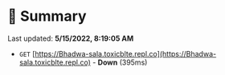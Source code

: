 # 📖 Summary
Last updated: **5/15/2022, 8:19:05 AM**

- `GET` [https://Bhadwa-sala.toxicblte.repl.co](https://Bhadwa-sala.toxicblte.repl.co) - **Down** (395ms)
